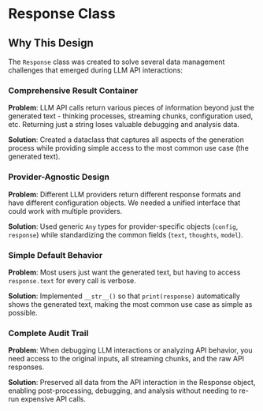 # Response Class

## Why This Design

The `Response` class was created to solve several data management challenges that emerged during LLM API interactions:

### Comprehensive Result Container
**Problem**: LLM API calls return various pieces of information beyond just the generated text - thinking processes, streaming chunks, configuration used, etc. Returning just a string loses valuable debugging and analysis data.

**Solution**: Created a dataclass that captures all aspects of the generation process while providing simple access to the most common use case (the generated text).

### Provider-Agnostic Design
**Problem**: Different LLM providers return different response formats and have different configuration objects. We needed a unified interface that could work with multiple providers.

**Solution**: Used generic `Any` types for provider-specific objects (`config`, `response`) while standardizing the common fields (`text`, `thoughts`, `model`).

### Simple Default Behavior
**Problem**: Most users just want the generated text, but having to access `response.text` for every call is verbose.

**Solution**: Implemented `__str__()` so that `print(response)` automatically shows the generated text, making the most common use case as simple as possible.

### Complete Audit Trail
**Problem**: When debugging LLM interactions or analyzing API behavior, you need access to the original inputs, all streaming chunks, and the raw API responses.

**Solution**: Preserved all data from the API interaction in the Response object, enabling post-processing, debugging, and analysis without needing to re-run expensive API calls.